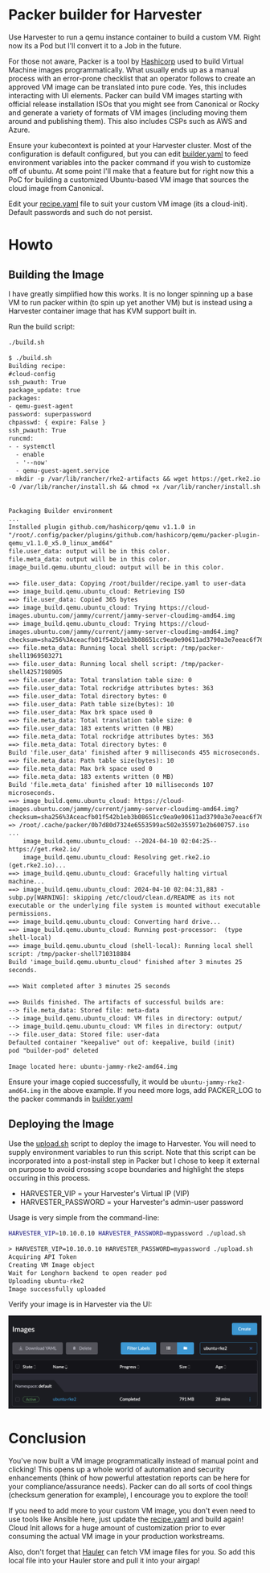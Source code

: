 # Packer builder for Harvester
Use Harvester to run a qemu instance container to build a custom VM. Right now its a Pod but I'll convert it to a Job in the future.

For those not aware, Packer is a tool by [Hashicorp](https://www.packer.io/) used to build Virtual Machine images programmatically. What usually ends up as a manual process with an error-prone checklist that an operator follows to create an approved VM image can be translated into pure code. Yes, this includes interacting with UI elements. Packer can build VM images starting with official release installation ISOs that you might see from Canonical or Rocky and generate a variety of formats of VM images (including moving them around and publishing them). This also includes CSPs such as AWS and Azure.

Ensure your kubecontext is pointed at your Harvester cluster. Most of the configuration is default configured, but you can edit [builder.yaml](./builder.yaml) to feed environment variables into the packer command if you wish to customize off of ubuntu. At some point I'll make that a feature but for right now this a PoC for building a customized Ubuntu-based VM image that sources the cloud image from Canonical.

Edit your [recipe.yaml](./recipe.yaml) file to suit your custom VM image (its a cloud-init). Default passwords and such do not persist.


# Howto

## Building the Image
I have greatly simplified how this works. It is no longer spinning up a base VM to run packer within (to spin up yet another VM) but is instead using a Harvester container image that has KVM support built in.

Run the build script:
```bash
./build.sh
```

```console
$ ./build.sh
Building recipe:
#cloud-config
ssh_pwauth: True
package_update: true
packages:
- qemu-guest-agent
password: superpassword
chpasswd: { expire: False }
ssh_pwauth: True
runcmd:
- - systemctl
  - enable
  - '--now'
  - qemu-guest-agent.service
- mkdir -p /var/lib/rancher/rke2-artifacts && wget https://get.rke2.io -O /var/lib/rancher/install.sh && chmod +x /var/lib/rancher/install.sh


Packaging Builder environment
...
Installed plugin github.com/hashicorp/qemu v1.1.0 in "/root/.config/packer/plugins/github.com/hashicorp/qemu/packer-plugin-qemu_v1.1.0_x5.0_linux_amd64"
file.user_data: output will be in this color.
file.meta_data: output will be in this color.
image_build.qemu.ubuntu_cloud: output will be in this color.

==> file.user_data: Copying /root/builder/recipe.yaml to user-data
==> image_build.qemu.ubuntu_cloud: Retrieving ISO
==> file.user_data: Copied 365 bytes
==> image_build.qemu.ubuntu_cloud: Trying https://cloud-images.ubuntu.com/jammy/current/jammy-server-cloudimg-amd64.img
==> image_build.qemu.ubuntu_cloud: Trying https://cloud-images.ubuntu.com/jammy/current/jammy-server-cloudimg-amd64.img?checksum=sha256%3Aceacfb01f542b1eb3b08651cc9ea9e90611ad3790a3e7eeac6f76fd553c76fe3
==> file.meta_data: Running local shell script: /tmp/packer-shell1969503271
==> file.user_data: Running local shell script: /tmp/packer-shell4257198905
==> file.user_data: Total translation table size: 0
==> file.user_data: Total rockridge attributes bytes: 363
==> file.user_data: Total directory bytes: 0
==> file.user_data: Path table size(bytes): 10
==> file.user_data: Max brk space used 0
==> file.meta_data: Total translation table size: 0
==> file.user_data: 183 extents written (0 MB)
==> file.meta_data: Total rockridge attributes bytes: 363
==> file.meta_data: Total directory bytes: 0
Build 'file.user_data' finished after 9 milliseconds 455 microseconds.
==> file.meta_data: Path table size(bytes): 10
==> file.meta_data: Max brk space used 0
==> file.meta_data: 183 extents written (0 MB)
Build 'file.meta_data' finished after 10 milliseconds 107 microseconds.
==> image_build.qemu.ubuntu_cloud: https://cloud-images.ubuntu.com/jammy/current/jammy-server-cloudimg-amd64.img?checksum=sha256%3Aceacfb01f542b1eb3b08651cc9ea9e90611ad3790a3e7eeac6f76fd553c76fe3 => /root/.cache/packer/0b7d80d7324e6553599ac502e355971e2b600757.iso
...
    image_build.qemu.ubuntu_cloud: --2024-04-10 02:04:25--  https://get.rke2.io/
    image_build.qemu.ubuntu_cloud: Resolving get.rke2.io (get.rke2.io)...
==> image_build.qemu.ubuntu_cloud: Gracefully halting virtual machine...
==> image_build.qemu.ubuntu_cloud: 2024-04-10 02:04:31,883 - subp.py[WARNING]: skipping /etc/cloud/clean.d/README as its not executable or the underlying file system is mounted without executable permissions.
==> image_build.qemu.ubuntu_cloud: Converting hard drive...
==> image_build.qemu.ubuntu_cloud: Running post-processor:  (type shell-local)
==> image_build.qemu.ubuntu_cloud (shell-local): Running local shell script: /tmp/packer-shell710318884
Build 'image_build.qemu.ubuntu_cloud' finished after 3 minutes 25 seconds.

==> Wait completed after 3 minutes 25 seconds

==> Builds finished. The artifacts of successful builds are:
--> file.meta_data: Stored file: meta-data
--> image_build.qemu.ubuntu_cloud: VM files in directory: output/
--> image_build.qemu.ubuntu_cloud: VM files in directory: output/
--> file.user_data: Stored file: user-data
Defaulted container "keepalive" out of: keepalive, build (init)
pod "builder-pod" deleted

Image located here: ubuntu-jammy-rke2-amd64.img

```

Ensure your image copied successfully, it would be `ubuntu-jammy-rke2-amd64.img` in the above example. If you need more logs, add PACKER_LOG to the packer commands in [builder.yaml](./builder.yaml)

## Deploying the Image
Use the [upload.sh](./upload.sh) script to deploy the image to Harvester. You will need to supply environment variables to run this script. Note that this script can be incorporated into a post-install step in Packer but I chose to keep it external on purpose to avoid crossing scope boundaries and highlight the steps occuring in this process.

* HARVESTER_VIP = your Harvester's Virtual IP (VIP)
* HARVESTER_PASSWORD = your Harvester's admin-user password

Usage is very simple from the command-line:
```bash
HARVESTER_VIP=10.10.0.10 HARVESTER_PASSWORD=mypassword ./upload.sh
```

```console
> HARVESTER_VIP=10.10.0.10 HARVESTER_PASSWORD=mypassword ./upload.sh
Acquiring API Token
Creating VM Image object
Wait for Longhorn backend to open reader pod
Uploading ubuntu-rke2
Image successfully uploaded
```

Verify your image is in Harvester via the UI:

![image](../images/vmi_deployed.png)

# Conclusion

You've now built a VM image programmatically instead of manual point and clicking! This opens up a whole world of automation and security enhancements (think of how powerful attestation reports can be here for your compliance/assurance needs). Packer can do all sorts of cool things (checksum generation for example), I encourage you to explore the tool! 

If you need to add more to your custom VM image, you don't even need to use tools like Ansible here, just update the [recipe.yaml](./recipe.yaml) and build again! Cloud Init allows for a huge amount of customization prior to ever consuming the actual VM image in your production workstreams.

Also, don't forget that [Hauler](https://rancherfederal.github.io/hauler-docs/docs/guides-references/hauler-content/files) can fetch VM image files for you. So add this local file into your Hauler store and pull it into your airgap!